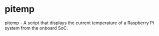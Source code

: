 # pitemp
pitemp - A script that displays the current temperature of a Raspberry Pi system from the onboard SoC.
